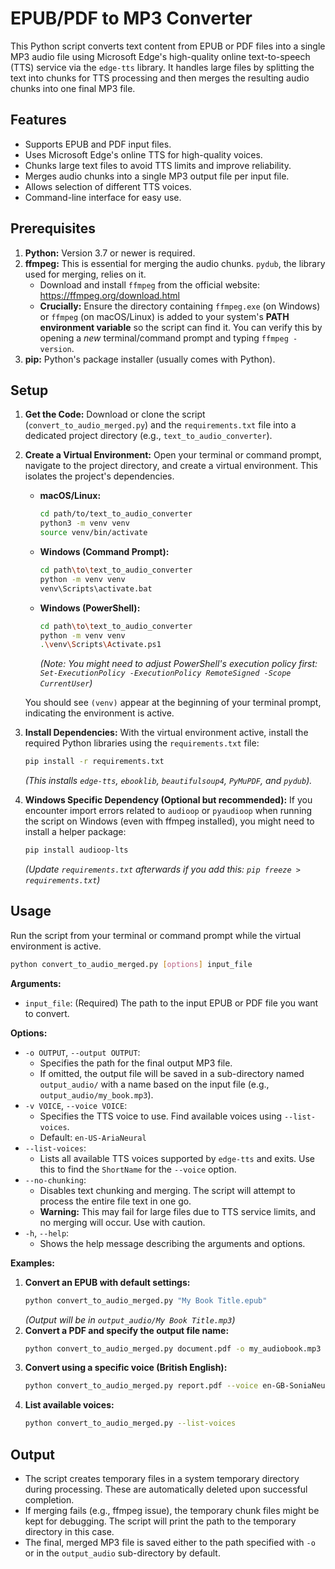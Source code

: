 # EPUB/PDF to MP3 Converter

This Python script converts text content from EPUB or PDF files into a single MP3 audio file using Microsoft Edge's high-quality online text-to-speech (TTS) service via the `edge-tts` library. It handles large files by splitting the text into chunks for TTS processing and then merges the resulting audio chunks into one final MP3 file.

## Features

* Supports EPUB and PDF input files.
* Uses Microsoft Edge's online TTS for high-quality voices.
* Chunks large text files to avoid TTS limits and improve reliability.
* Merges audio chunks into a single MP3 output file per input file.
* Allows selection of different TTS voices.
* Command-line interface for easy use.

## Prerequisites

1.  **Python:** Version 3.7 or newer is required.
2.  **ffmpeg:** This is essential for merging the audio chunks. `pydub`, the library used for merging, relies on it.
    * Download and install `ffmpeg` from the official website: <https://ffmpeg.org/download.html>
    * **Crucially:** Ensure the directory containing `ffmpeg.exe` (on Windows) or `ffmpeg` (on macOS/Linux) is added to your system's **PATH environment variable** so the script can find it. You can verify this by opening a *new* terminal/command prompt and typing `ffmpeg -version`.
3.  **pip:** Python's package installer (usually comes with Python).

## Setup

1.  **Get the Code:** Download or clone the script (`convert_to_audio_merged.py`) and the `requirements.txt` file into a dedicated project directory (e.g., `text_to_audio_converter`).
2.  **Create a Virtual Environment:** Open your terminal or command prompt, navigate to the project directory, and create a virtual environment. This isolates the project's dependencies.
    * **macOS/Linux:**
        ```bash
        cd path/to/text_to_audio_converter
        python3 -m venv venv
        source venv/bin/activate
        ```
    * **Windows (Command Prompt):**
        ```bash
        cd path\to\text_to_audio_converter
        python -m venv venv
        venv\Scripts\activate.bat
        ```
    * **Windows (PowerShell):**
        ```bash
        cd path\to\text_to_audio_converter
        python -m venv venv
        .\venv\Scripts\Activate.ps1
        ```
        *(Note: You might need to adjust PowerShell's execution policy first: `Set-ExecutionPolicy -ExecutionPolicy RemoteSigned -Scope CurrentUser`)*

    You should see `(venv)` appear at the beginning of your terminal prompt, indicating the environment is active.
3.  **Install Dependencies:** With the virtual environment active, install the required Python libraries using the `requirements.txt` file:
    ```bash
    pip install -r requirements.txt
    ```
    *(This installs `edge-tts`, `ebooklib`, `beautifulsoup4`, `PyMuPDF`, and `pydub`).*
4.  **Windows Specific Dependency (Optional but recommended):** If you encounter import errors related to `audioop` or `pyaudioop` when running the script on Windows (even with ffmpeg installed), you might need to install a helper package:
    ```bash
    pip install audioop-lts
    ```
    *(Update `requirements.txt` afterwards if you add this: `pip freeze > requirements.txt`)*

## Usage

Run the script from your terminal or command prompt while the virtual environment is active.

```bash
python convert_to_audio_merged.py [options] input_file
```

**Arguments:**

* `input_file`: (Required) The path to the input EPUB or PDF file you want to convert.

**Options:**

* `-o OUTPUT`, `--output OUTPUT`:
    * Specifies the path for the final output MP3 file.
    * If omitted, the output file will be saved in a sub-directory named `output_audio/` with a name based on the input file (e.g., `output_audio/my_book.mp3`).
* `-v VOICE`, `--voice VOICE`:
    * Specifies the TTS voice to use. Find available voices using `--list-voices`.
    * Default: `en-US-AriaNeural`
* `--list-voices`:
    * Lists all available TTS voices supported by `edge-tts` and exits. Use this to find the `ShortName` for the `--voice` option.
* `--no-chunking`:
    * Disables text chunking and merging. The script will attempt to process the entire file text in one go.
    * **Warning:** This may fail for large files due to TTS service limits, and no merging will occur. Use with caution.
* `-h`, `--help`:
    * Shows the help message describing the arguments and options.

**Examples:**

1.  **Convert an EPUB with default settings:**
    ```bash
    python convert_to_audio_merged.py "My Book Title.epub"
    ```
    *(Output will be in `output_audio/My Book Title.mp3`)*
2.  **Convert a PDF and specify the output file name:**
    ```bash
    python convert_to_audio_merged.py document.pdf -o my_audiobook.mp3
    ```
3.  **Convert using a specific voice (British English):**
    ```bash
    python convert_to_audio_merged.py report.pdf --voice en-GB-SoniaNeural
    ```
4.  **List available voices:**
    ```bash
    python convert_to_audio_merged.py --list-voices
    ```

## Output

* The script creates temporary files in a system temporary directory during processing. These are automatically deleted upon successful completion.
* If merging fails (e.g., ffmpeg issue), the temporary chunk files might be kept for debugging. The script will print the path to the temporary directory in this case.
* The final, merged MP3 file is saved either to the path specified with `-o` or in the `output_audio` sub-directory by default.

